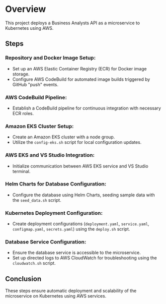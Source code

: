 # Overview

This project deploys a Business Analysts API as a microservice to Kubernetes using AWS.

## Steps

### Repository and Docker Image Setup:

- Set up an AWS Elastic Container Registry (ECR) for Docker image storage.
- Configure AWS CodeBuild for automated image builds triggered by GitHub "push" events.

### AWS CodeBuild Pipeline:

- Establish a CodeBuild pipeline for continuous integration with necessary ECR roles.

### Amazon EKS Cluster Setup:

- Create an Amazon EKS cluster with a node group.
- Utilize the `config-eks.sh` script for local configuration updates.

### AWS EKS and VS Studio Integration:

- Initialize communication between AWS EKS service and VS Studio terminal.

### Helm Charts for Database Configuration:

- Configure the database using Helm Charts, seeding sample data with the `seed_data.sh` script.

### Kubernetes Deployment Configuration:

- Create deployment configurations (`deployment.yaml`, `service.yaml`, `configmap.yaml`, `secrets.yaml`) using the `deploy.sh` script.

### Database Service Configuration:

- Ensure the database service is accessible to the microservice.
- Set up directed logs to AWS CloudWatch for troubleshooting using the `cloudwatch.sh` script.

## Conclusion

These steps ensure automatic deployment and scalability of the microservice on Kubernetes using AWS services.